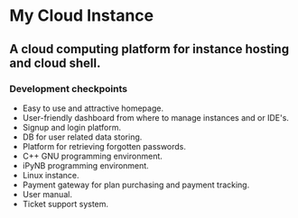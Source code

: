 # My Cloud Instance
A cloud computing platform for instance hosting and cloud shell.
---

### Development checkpoints

 +  Easy to use and attractive homepage.
 +  User-friendly dashboard from where to manage instances and or IDE's.
 +  Signup and login platform.
 +  DB for user related data storing.
 +  Platform for retrieving forgotten passwords.
 +  C++ GNU programming environment.
 +  iPyNB   programming environment.
 +  Linux instance.
 +  Payment gateway for plan purchasing and payment tracking.
 +  User manual.
 +  Ticket support system.
